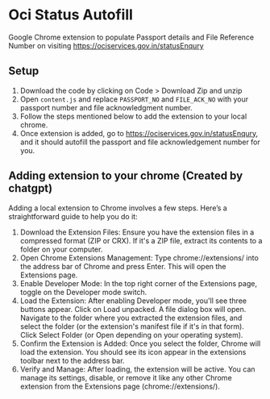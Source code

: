 # Oci Status Autofill
Google Chrome extension to populate Passport details and File Reference Number on visiting https://ociservices.gov.in/statusEnqury

## Setup
1. Download the code by clicking on Code > Download Zip and unzip
2. Open `content.js` and replace `PASSPORT_NO` and  `FILE_ACK_NO` with your passport number and file acknowledgment number.
3. Follow the steps mentioned below to add the extension to your local chrome.
4. Once extension is added, go to https://ociservices.gov.in/statusEnqury, and it should autofill the passport and file acknowledgement number for you.

## Adding extension to your chrome (Created by chatgpt)
Adding a local extension to Chrome involves a few steps. Here’s a straightforward guide to help you do it:

1. Download the Extension Files:
    Ensure you have the extension files in a compressed format (ZIP or CRX).
    If it's a ZIP file, extract its contents to a folder on your computer.
2. Open Chrome Extensions Management:
    Type chrome://extensions/ into the address bar of Chrome and press Enter. This will open the Extensions page.
3. Enable Developer Mode:
    In the top right corner of the Extensions page, toggle on the Developer mode switch.
4. Load the Extension:
    After enabling Developer mode, you'll see three buttons appear. Click on Load unpacked.
    A file dialog box will open. Navigate to the folder where you extracted the extension files, and select the folder (or the extension's manifest file if it's in that form). Click Select Folder (or Open depending on your operating system).
5. Confirm the Extension is Added:
    Once you select the folder, Chrome will load the extension. You should see its icon appear in the extensions toolbar next to the address bar.
6. Verify and Manage:
    After loading, the extension will be active. You can manage its settings, disable, or remove it like any other Chrome extension from the Extensions page (chrome://extensions/).


